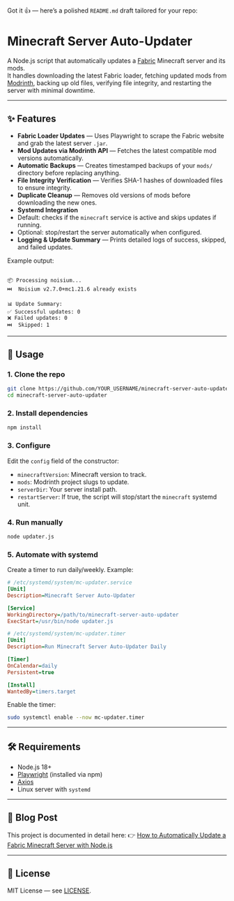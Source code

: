 Got it 👍 — here’s a polished `README.md` draft tailored for your repo:

# Minecraft Server Auto-Updater

A Node.js script that automatically updates a [Fabric](https://fabricmc.net/) Minecraft server and its mods.  
It handles downloading the latest Fabric loader, fetching updated mods from [Modrinth](https://modrinth.com/), backing up old files, verifying file integrity, and restarting the server with minimal downtime.

---

## ✨ Features

- **Fabric Loader Updates** — Uses Playwright to scrape the Fabric website and grab the latest server `.jar`.
- **Mod Updates via Modrinth API** — Fetches the latest compatible mod versions automatically.
- **Automatic Backups** — Creates timestamped backups of your `mods/` directory before replacing anything.
- **File Integrity Verification** — Verifies SHA-1 hashes of downloaded files to ensure integrity.
- **Duplicate Cleanup** — Removes old versions of mods before downloading the new ones.
- **Systemd Integration**
- Default: checks if the `minecraft` service is active and skips updates if running.
- Optional: stop/restart the server automatically when configured.
- **Logging & Update Summary** — Prints detailed logs of success, skipped, and failed updates.

Example output:

```

📦 Processing noisium...
⏭️  Noisium v2.7.0+mc1.21.6 already exists

📊 Update Summary:
✅ Successful updates: 0
❌ Failed updates: 0
⏭️  Skipped: 1

```

---

## 🚀 Usage

### 1. Clone the repo

```bash
git clone https://github.com/YOUR_USERNAME/minecraft-server-auto-updater.git
cd minecraft-server-auto-updater
```

### 2. Install dependencies

```bash
npm install
```

### 3. Configure

Edit the `config` field of the constructor:


- `minecraftVersion`: Minecraft version to track.
- `mods`: Modrinth project slugs to update.
- `serverDir`: Your server install path.
- `restartServer`: If true, the script will stop/start the `minecraft` systemd unit.

### 4. Run manually

```bash
node updater.js
```

### 5. Automate with systemd

Create a timer to run daily/weekly. Example:

```ini
# /etc/systemd/system/mc-updater.service
[Unit]
Description=Minecraft Server Auto-Updater

[Service]
WorkingDirectory=/path/to/minecraft-server-auto-updater
ExecStart=/usr/bin/node updater.js
```

```ini
# /etc/systemd/system/mc-updater.timer
[Unit]
Description=Run Minecraft Server Auto-Updater Daily

[Timer]
OnCalendar=daily
Persistent=true

[Install]
WantedBy=timers.target
```

Enable the timer:

```bash
sudo systemctl enable --now mc-updater.timer
```

---

## 🛠️ Requirements

- Node.js 18+
- [Playwright](https://playwright.dev/) (installed via npm)
- [Axios](https://axios-http.com/)
- Linux server with `systemd`

---

## 📖 Blog Post

This project is documented in detail here:
👉 [How to Automatically Update a Fabric Minecraft Server with Node.js](LINK_TO_YOUR_POST)

---

## 📜 License

MIT License — see [LICENSE](LICENSE).
